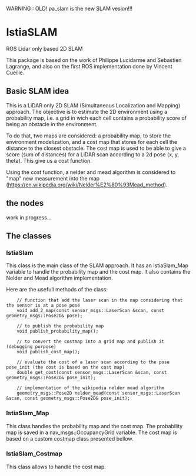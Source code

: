 WARNING : OLD! pa_slam is the new SLAM vesion!!!


# IstiaSLAM
ROS Lidar only based 2D SLAM

This package is based on the work of Philippe Lucidarme and Sebastien Lagrange, and also on the first ROS implementation done by Vincent Cueille.

## Basic SLAM idea

This is a LiDAR only 2D SLAM (Simultaneous Localization and Mapping) approach. The objective is to estimate the 2D environment using a probability map, i.e. a grid in wich each cell contains a probability score of being an obstacle in the environment.

To do that, two maps are considered: a probability map, to store the environment modelization, and a cost map that stores for each cell the distance to the closest obstacle. The cost map is used to be able to give a score (sum of distances) for a LiDAR scan according to a 2d pose (x, y, theta). This give us a cost function.

Using the cost function, a nelder and mead algorithm is considered to "map" new measurement into the map (https://en.wikipedia.org/wiki/Nelder%E2%80%93Mead_method).

## the nodes
work in progress...

## The classes

### IstiaSlam

This class is the main class of the SLAM approach. It has an IstiaSlam_Map variable to handle the probability map and the cost map. It also contains the Nelder and Mead algorithm implementation.

Here are the usefull methods of the class:

````
    // function that add the laser scan in the map considering that the sensor is at a pose pose
    void add_2_map(const sensor_msgs::LaserScan &scan, const geometry_msgs::Pose2D& pose);

    // to publish the probability map
    void publish_probability_map();
    
    // to convert the costmap into a grid map and publish it (debugging purpose)
    void publish_cost_map();

    // evaluate the cost of a laser scan according to the pose pose_init (the cost is based on the cost map)
    double get_cost(const sensor_msgs::LaserScan &scan, const geometry_msgs::Pose2D& pose_init);
    
    // implementation of the wikipedia nelder mead algorithm
    geometry_msgs::Pose2D nelder_mead(const sensor_msgs::LaserScan &scan, const geometry_msgs::Pose2D& pose_init);
````

### IstiaSlam_Map

This class handles the probability map and the cost map. The probability map is saved in a nav_msgs::OccupancyGrid variable. The cost map is based on a custom costmap class presented bellow. 

### IstiaSlam_Costmap

This class allows to handle the cost map.

